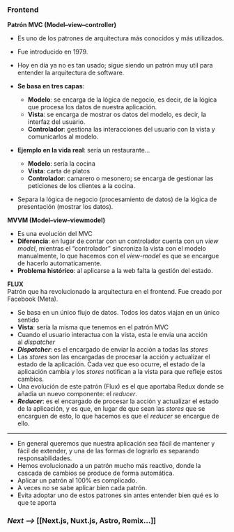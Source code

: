 ### Frontend

**Patrón MVC (Model–view–controller)**

-   Es uno de los patrones de arquitectura más conocidos y más utilizados.
-   Fue introducido en 1979.
-   Hoy en día ya no es tan usado; sigue siendo un patrón muy util para entender la arquitectura de software.
-   **Se basa en tres capas**:
    -   **Modelo**: se encarga de la lógica de negocio, es decir, de la lógica que procesa los datos de nuestra aplicación.
    -   **Vista**: se encarga de mostrar os datos del modelo, es decir, la interfaz del usuario.
    -   **Controlador**: gestiona las interacciones del usuario con la vista y comunicarlos al modelo.

-   **Ejemplo en la vida real**: sería un restaurante…
    -   **Modelo**: sería la cocina
    -   **Vista**: carta de platos
    -   **Controlador**: camarero o mesonero; se encarga de gestionar las peticiones de los clientes a la cocina.
-   Separa la lógica de negocio (procesamiento de datos) de la lógica de presentación (mostrar los datos).

**MVVM (Model–view–viewmodel)**

-   Es una evolución del MVC
-   **Diferencia**: en lugar de contar con un controlador cuenta con un _view model_, mientras el “controlador” sincroniza la vista con el modelo manualmente, lo que hacemos con el _view-model_ es que se encargue de hacerlo automaticamente.
-   **Problema histórico**: al aplicarse a la web falta la gestión del estado.

**FLUX**  
Patrón que ha revolucionado la arquitectura en el frontend. Fue creado por Facebook (Meta).

-   Se basa en un único flujo de datos. Todos los datos viajan en un único sentido
-   **Vista**: sería la misma que tenemos en el patrón MVC
-   Cuando el usuario interactua con la vista, esta le envia una acción al _dispatcher_
-   **_Dispatcher_**: es el encargado de enviar la acción a todas las _stores_
-   Las _stores_ son las encargadas de procesar la acción y actualizar el estado de la aplicación. Cada vez que eso ocurre, el estado de la aplicación cambia y los _stores_ notifican a la vista para que refleje estos cambios.
-   Una evolución de este patrón (Flux) es el que aportaba Redux donde se añadia un nuevo componente: el _reducer_.
-   **_Reducer_**: es el encargado de procesar la acción y actualizar el estado de la aplicación, y es que, en lugar de que sean las _stores_ que se encarguen de esto, lo que hacemos es que el _reducer_ se encargue de ello.

---

-   En general queremos que nuestra aplicación sea fácil de mantener y fácil de extender, y una de las formas de lograrlo es separando responsabilidades.
-   Hemos evolucionado a un patrón mucho más reactivo, donde la cascada de cambios se produce de forma automática.
-   Aplicar un patrón al 100% es complicado.
-   A veces no se sabe aplicar bien cada patrón.
-   Evita adoptar uno de estos patrones sin antes entender bien qué es lo que te aporta


### _Next -->_ [[Next.js, Nuxt.js, Astro, Remix...]]